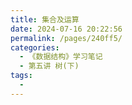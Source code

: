 ```yaml
---
title: 集合及运算
date: 2024-07-16 20:22:56
permalink: /pages/240ff5/
categories:
  - 《数据结构》学习笔记
  - 第五讲 树(下)
tags:
  - 
---
```

